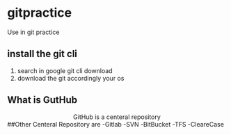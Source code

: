 # gitpractice
Use in git practice
## install the git cli
1. search in google git cli download 
2. download the git accordingly your os
## What is GutHub
<center>GitHub is a centeral repository </center>
##Other Centeral Repository are
  -Gitlab
  -SVN
  -BitBucket
  -TFS
  -CleareCase

